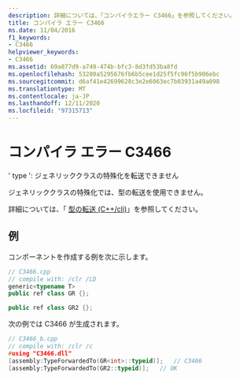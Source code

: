 ```yaml
---
description: 詳細については、「コンパイラエラー C3466」を参照してください。
title: コンパイラ エラー C3466
ms.date: 11/04/2016
f1_keywords:
- C3466
helpviewer_keywords:
- C3466
ms.assetid: 69a877d9-a749-474b-bfc3-8d3fd53ba8fd
ms.openlocfilehash: 53280a5295676fb6b5cee1d25f5fc96f5b906ebc
ms.sourcegitcommit: d6af41e42699628c3e2e6063ec7b03931a49a098
ms.translationtype: MT
ms.contentlocale: ja-JP
ms.lasthandoff: 12/11/2020
ms.locfileid: "97315713"
---
```

# <a name="compiler-error-c3466"></a>コンパイラ エラー C3466

' type ': ジェネリッククラスの特殊化を転送できません

ジェネリッククラスの特殊化では、型の転送を使用できません。

詳細については、「 [型の転送 (C++/cli)](../../extensions/type-forwarding-cpp-cli.md)」を参照してください。

## <a name="examples"></a>例

コンポーネントを作成する例を次に示します。

```cpp
// C3466.cpp
// compile with: /clr /LD
generic<typename T>
public ref class GR {};

public ref class GR2 {};
```

次の例では C3466 が生成されます。

```cpp
// C3466_b.cpp
// compile with: /clr /c
#using "C3466.dll"
[assembly:TypeForwardedTo(GR<int>::typeid)];   // C3466
[assembly:TypeForwardedTo(GR2::typeid)];   // OK
```
